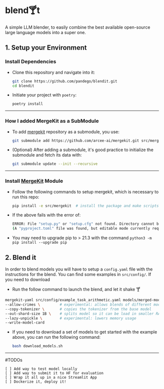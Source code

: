 # blend🍸t
A simple LLM blender, to easily combine the best available open-source large language models into a super one.

## 1. Setup your Environment
### Install Dependencies
- Clone this repository and navigate into it:
    ```bash
    git clone https://github.com/pandego/blendit.git
    cd blendit
    ```

- Initiate your project with `poetry`:
    ```bash
    poetry install
    ```

---
### How I added MergeKit as a SubModule
- To add [mergekit](https://github.com/arcee-ai/mergekit) repository as a submodule, you use:
    ```bash
    git submodule add https://github.com/arcee-ai/mergekit.git src/mergekit/
    ```
- (Optional) After adding a submodule, it's good practice to initialize the submodule and fetch its data with:
    ```bash
    git submodule update --init --recursive
    ```
---

### Install [MergeKit](https://github.com/cg123/mergekit) Module
- Follow the following commands to setup mergekit, which is necessary to run this repo:
    ```bash
    pip install -e src/mergekit  # install the package and make scripts available
    ```

- If the above fails with the error of:
    ```bash
    ERROR: File "setup.py" or "setup.cfg" not found. Directory cannot be installed in editable mode:
    (A "pyproject.toml" file was found, but editable mode currently requires a setuptools-based build.)
    ```

- You may need to upgrade pip to > 21.3 with the command `python3 -m pip install --upgrade pip`


## 2. Blend it
In order to blend models you will have to setup a `config.yaml` file with the instructions for the blend. You can find some examples in `src/config/`. If you need to download 

- Run the follow command to launch the blend, and let it shake 🍸

```bash
mergekit-yaml src/config/example_task_arithmetic.yaml models/merged-models/my-first-blend/ \
--allow-crimes \         # experimental: allows blends of different model architectures
--copy-tokenizer \       # copies the tokenizer from the base model
--out-shard-size 1B \    # splits model so it can be load in smaller RAMs
--lazy-unpickle \        # experimental: lowers memory usage
--write-model-card
```

- If you need to download a set of models to get started with the example above, you can run the following command:
    ```bash
    bash download_models.sh
    ```

---

#TODOs

    [ ] Add way to test model locally
    [ ] Add way to submit it to HF for evaluation
    [ ] Wrap it all up in a nice Streamlit App 
    [ ] Dockerize it, deploy it!